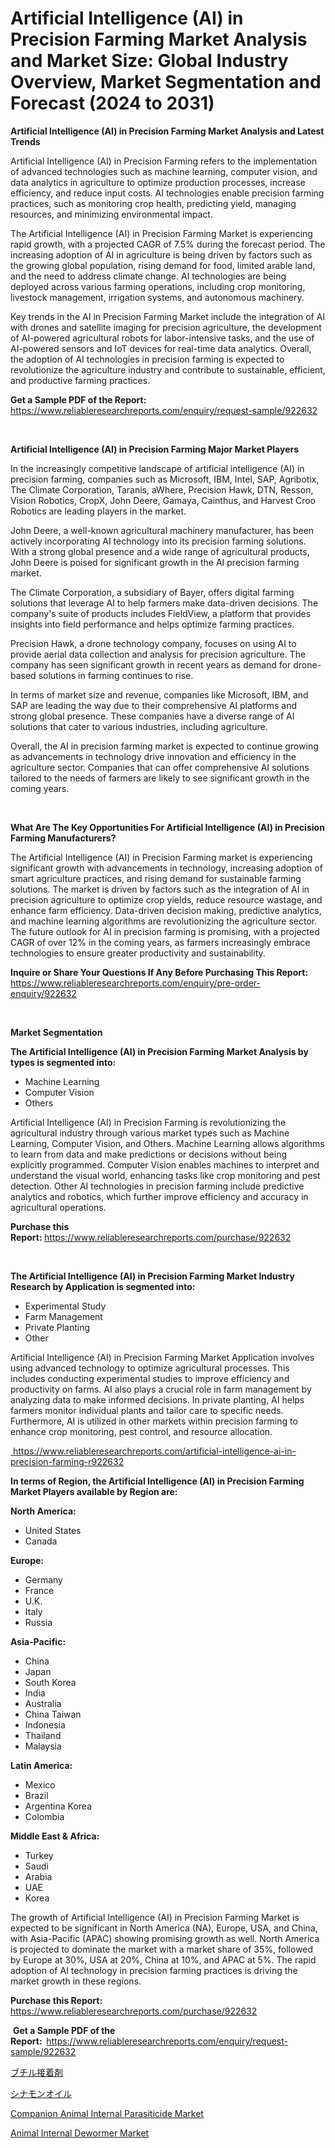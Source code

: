 <p><h1>Artificial Intelligence (AI) in Precision Farming Market Analysis and Market Size: Global Industry Overview, Market Segmentation and Forecast (2024 to 2031)</h1></p><p><strong>Artificial Intelligence (AI) in Precision Farming Market Analysis and Latest Trends</strong></p>
<p><p>Artificial Intelligence (AI) in Precision Farming refers to the implementation of advanced technologies such as machine learning, computer vision, and data analytics in agriculture to optimize production processes, increase efficiency, and reduce input costs. AI technologies enable precision farming practices, such as monitoring crop health, predicting yield, managing resources, and minimizing environmental impact.</p><p>The Artificial Intelligence (AI) in Precision Farming Market is experiencing rapid growth, with a projected CAGR of 7.5% during the forecast period. The increasing adoption of AI in agriculture is being driven by factors such as the growing global population, rising demand for food, limited arable land, and the need to address climate change. AI technologies are being deployed across various farming operations, including crop monitoring, livestock management, irrigation systems, and autonomous machinery.</p><p>Key trends in the AI in Precision Farming Market include the integration of AI with drones and satellite imaging for precision agriculture, the development of AI-powered agricultural robots for labor-intensive tasks, and the use of AI-powered sensors and IoT devices for real-time data analytics. Overall, the adoption of AI technologies in precision farming is expected to revolutionize the agriculture industry and contribute to sustainable, efficient, and productive farming practices.</p></p>
<p><strong>Get a Sample PDF of the Report:&nbsp;</strong> <a href="https://www.reliableresearchreports.com/enquiry/request-sample/922632">https://www.reliableresearchreports.com/enquiry/request-sample/922632</a></p>
<p>&nbsp;</p>
<p><strong>Artificial Intelligence (AI) in Precision Farming Major Market Players</strong></p>
<p><p>In the increasingly competitive landscape of artificial intelligence (AI) in precision farming, companies such as Microsoft, IBM, Intel, SAP, Agribotix, The Climate Corporation, Taranis, aWhere, Precision Hawk, DTN, Resson, Vision Robotics, CropX, John Deere, Gamaya, Cainthus, and Harvest Croo Robotics are leading players in the market.</p><p>John Deere, a well-known agricultural machinery manufacturer, has been actively incorporating AI technology into its precision farming solutions. With a strong global presence and a wide range of agricultural products, John Deere is poised for significant growth in the AI precision farming market.</p><p>The Climate Corporation, a subsidiary of Bayer, offers digital farming solutions that leverage AI to help farmers make data-driven decisions. The company's suite of products includes FieldView, a platform that provides insights into field performance and helps optimize farming practices.</p><p>Precision Hawk, a drone technology company, focuses on using AI to provide aerial data collection and analysis for precision agriculture. The company has seen significant growth in recent years as demand for drone-based solutions in farming continues to rise.</p><p>In terms of market size and revenue, companies like Microsoft, IBM, and SAP are leading the way due to their comprehensive AI platforms and strong global presence. These companies have a diverse range of AI solutions that cater to various industries, including agriculture.</p><p>Overall, the AI in precision farming market is expected to continue growing as advancements in technology drive innovation and efficiency in the agriculture sector. Companies that can offer comprehensive AI solutions tailored to the needs of farmers are likely to see significant growth in the coming years.</p></p>
<p>&nbsp;</p>
<p><strong>What Are The Key Opportunities For Artificial Intelligence (AI) in Precision Farming Manufacturers?</strong></p>
<p><p>The Artificial Intelligence (AI) in Precision Farming market is experiencing significant growth with advancements in technology, increasing adoption of smart agriculture practices, and rising demand for sustainable farming solutions. The market is driven by factors such as the integration of AI in precision agriculture to optimize crop yields, reduce resource wastage, and enhance farm efficiency. Data-driven decision making, predictive analytics, and machine learning algorithms are revolutionizing the agriculture sector. The future outlook for AI in precision farming is promising, with a projected CAGR of over 12% in the coming years, as farmers increasingly embrace technologies to ensure greater productivity and sustainability.</p></p>
<p><strong>Inquire or Share Your Questions If Any Before Purchasing This Report:</strong> <a href="https://www.reliableresearchreports.com/enquiry/pre-order-enquiry/922632">https://www.reliableresearchreports.com/enquiry/pre-order-enquiry/922632</a></p>
<p>&nbsp;</p>
<p><strong>Market Segmentation</strong></p>
<p><strong>The Artificial Intelligence (AI) in Precision Farming Market Analysis by types is segmented into:</strong></p>
<p><ul><li>Machine Learning</li><li>Computer Vision</li><li>Others</li></ul></p>
<p><p>Artificial Intelligence (AI) in Precision Farming is revolutionizing the agricultural industry through various market types such as Machine Learning, Computer Vision, and Others. Machine Learning allows algorithms to learn from data and make predictions or decisions without being explicitly programmed. Computer Vision enables machines to interpret and understand the visual world, enhancing tasks like crop monitoring and pest detection. Other AI technologies in precision farming include predictive analytics and robotics, which further improve efficiency and accuracy in agricultural operations.</p></p>
<p><strong>Purchase this Report:&nbsp;</strong><a href="https://www.reliableresearchreports.com/purchase/922632">https://www.reliableresearchreports.com/purchase/922632</a></p>
<p>&nbsp;</p>
<p><strong>The Artificial Intelligence (AI) in Precision Farming Market Industry Research by Application is segmented into:</strong></p>
<p><ul><li>Experimental Study</li><li>Farm Management</li><li>Private Planting</li><li>Other</li></ul></p>
<p><p>Artificial Intelligence (AI) in Precision Farming Market Application involves using advanced technology to optimize agricultural processes. This includes conducting experimental studies to improve efficiency and productivity on farms. AI also plays a crucial role in farm management by analyzing data to make informed decisions. In private planting, AI helps farmers monitor individual plants and tailor care to specific needs. Furthermore, AI is utilized in other markets within precision farming to enhance crop monitoring, pest control, and resource allocation.</p></p>
<p><a href="https://www.reliableresearchreports.com/artificial-intelligence-ai-in-precision-farming-r922632">&nbsp;https://www.reliableresearchreports.com/artificial-intelligence-ai-in-precision-farming-r922632</a></p>
<p><strong>In terms of Region, the Artificial Intelligence (AI) in Precision Farming Market Players available by Region are:</strong></p>
<p>
    <p> <strong> North America: </strong>
        <ul>
            <li>United States</li>
            <li>Canada</li>
        </ul>
        </p> 
    <p> <strong> Europe: </strong>
        <ul>
            <li>Germany</li>
            <li>France</li>
            <li>U.K.</li>
            <li>Italy</li>
            <li>Russia</li>
        </ul>
        </p> 
    <p> <strong> Asia-Pacific: </strong>
        <ul>
            <li>China</li>
            <li>Japan</li>
            <li>South Korea</li>
            <li>India</li>
            <li>Australia</li>
            <li>China Taiwan</li>
            <li>Indonesia</li>
            <li>Thailand</li>
            <li>Malaysia</li>
        </ul>
        </p> 
    <p> <strong> Latin America: </strong>
        <ul>
            <li>Mexico</li>
            <li>Brazil</li>
            <li>Argentina Korea</li>
            <li>Colombia</li>
        </ul>
        </p> 
    <p> <strong> Middle East & Africa: </strong>
        <ul>
            <li>Turkey</li>
            <li>Saudi</li>
            <li>Arabia</li>
            <li>UAE</li>
            <li>Korea</li>
        </ul>
    </p>
    </p>
<p><p>The growth of Artificial Intelligence (AI) in Precision Farming Market is expected to be significant in North America (NA), Europe, USA, and China, with Asia-Pacific (APAC) showing promising growth as well. North America is projected to dominate the market with a market share of 35%, followed by Europe at 30%, USA at 20%, China at 10%, and APAC at 5%. The rapid adoption of AI technology in precision farming practices is driving the market growth in these regions.</p></p>
<p><strong>Purchase this Report: </strong><a href="https://www.reliableresearchreports.com/purchase/922632">https://www.reliableresearchreports.com/purchase/922632</a></p>
<p>&nbsp;<strong>Get a Sample PDF of the Report:&nbsp;&nbsp;</strong><a href="https://www.reliableresearchreports.com/enquiry/request-sample/922632">https://www.reliableresearchreports.com/enquiry/request-sample/922632</a></p>
<p><strong></strong></p>
<p><p><a href="https://github.com/tanyaali3/Market-Research-Report-List-1/blob/main/587371261075.md">ブチル接着剤</a></p><p><a href="https://github.com/DwightHuels1/Market-Research-Report-List-1/blob/main/347205161076.md">シナモンオイル</a></p><p><a href="https://www.linkedin.com/pulse/global-companion-animal-internal-parasiticide-market-yobsc">Companion Animal Internal Parasiticide Market</a></p><p><a href="https://www.linkedin.com/pulse/decoding-animal-internal-dewormer-market-deep-dive-latest-trends-vqe8c">Animal Internal Dewormer Market</a></p></p>